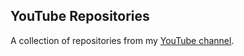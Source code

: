 ## YouTube Repositories

A collection of repositories from my [YouTube channel](https://www.youtube.com/channel/UCaZ2cNfzVDi8Ujy0lF7Lc3g).